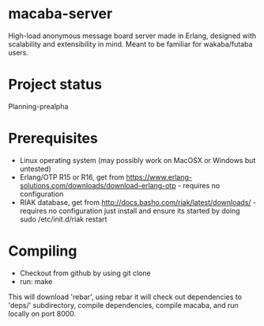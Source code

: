 macaba-server
=============

High-load anonymous message board server made in Erlang, designed with scalability
and extensibility in mind. Meant to be familiar for wakaba/futaba users.

Project status
==============

Planning-prealpha

Prerequisites
=============

* Linux operating system (may possibly work on MacOSX or Windows but untested)
* Erlang/OTP R15 or R16, get from https://www.erlang-solutions.com/downloads/download-erlang-otp - requires no configuration
* RIAK database, get from http://docs.basho.com/riak/latest/downloads/ - requires no configuration just install and ensure its started by doing sudo /etc/init.d/riak restart

Compiling
=========

* Checkout from github by using git clone <url>
* run: make

This will download 'rebar', using rebar it will check out dependencies to 'deps/' subdirectory,
compile dependencies, compile macaba, and run locally on port 8000.
